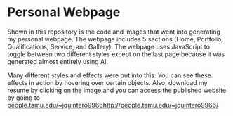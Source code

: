 # Personal Webpage
Shown in this repository is the code and images that went into generating my personal webpage. The webpage includes 5 sections (Home, Portfolio, Qualifications, Service, and Gallery). The webpage uses JavaScript to toggle between two different styles except on the last page because it was generated almost entirely using AI.

Many different styles and effects were put into this. You can see these effects in action by hovering over certain objects. Also, download my resume by clicking on the image and you can access the published website by going to [people.tamu.edu/~jquintero9966](http://people.tamu.edu/~jquintero9966/)http://people.tamu.edu/~jquintero9966/
